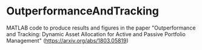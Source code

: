 # OutperformanceAndTracking

MATLAB code to produce results and figures in the paper "Outperformance and Tracking: Dynamic Asset Allocation for Active and Passive Portfolio Management" (https://arxiv.org/abs/1803.05819)
